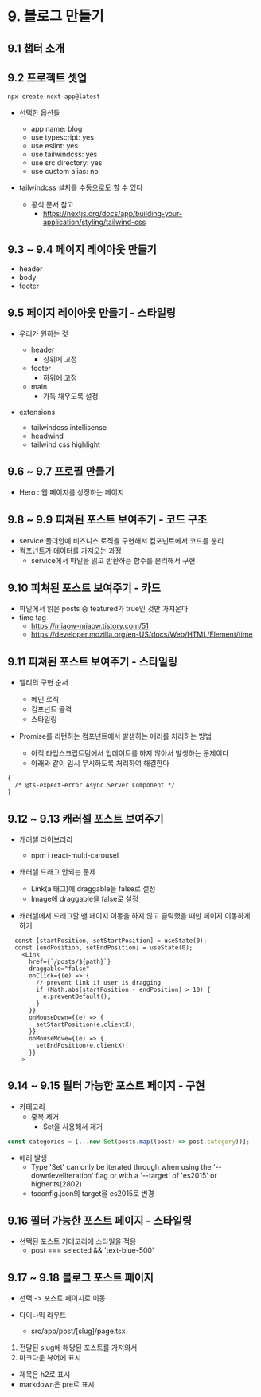 # 9. 블로그 만들기

## 9.1 챕터 소개

## 9.2 프로젝트 셋업

```bash
npx create-next-app@latest
```

- 선택한 옵션들

  - app name: blog
  - use typescript: yes
  - use eslint: yes
  - use tailwindcss: yes
  - use src directory: yes
  - use custom alias: no

- tailwindcss 설치를 수동으로도 할 수 있다
  - 공식 문서 참고
    - https://nextjs.org/docs/app/building-your-application/styling/tailwind-css

## 9.3 ~ 9.4 페이지 레이아웃 만들기

- header
- body
- footer

## 9.5 페이지 레이아웃 만들기 - 스타일링

- 우리가 원하는 것

  - header
    - 상위에 고정
  - footer
    - 하위에 고정
  - main
    - 가득 채우도록 설정

- extensions
  - tailwindcss intellisense
  - headwind
  - tailwind css highlight

## 9.6 ~ 9.7 프로필 만들기

- Hero : 웹 페이지를 상징하는 페이지

## 9.8 ~ 9.9 피쳐된 포스트 보여주기 - 코드 구조

- service 폴더안에 비즈니스 로직을 구현해서 컴포넌트에서 코드를 분리
- 컴포넌트가 데이터를 가져오는 과정
  - service에서 파일을 읽고 반환하는 함수를 분리해서 구현

## 9.10 피쳐된 포스트 보여주기 - 카드

- 파일에서 읽은 posts 중 featured가 true인 것만 가져온다
- time tag
  - https://miaow-miaow.tistory.com/51
  - https://developer.mozilla.org/en-US/docs/Web/HTML/Element/time

## 9.11 피쳐된 포스트 보여주기 - 스타일링

- 엘리의 구현 순서

  - 메인 로직
  - 컴포넌트 골격
  - 스타일링

- Promise를 리턴하는 컴포넌트에서 발생하는 에러를 처리하는 방법
  - 아직 타입스크립트팀에서 업데이트를 하지 않아서 발생하는 문제이다
  - 아래와 같이 임시 무시하도록 처리하여 해결한다

```tsx
{
  /* @ts-expect-error Async Server Component */
}
```

## 9.12 ~ 9.13 캐러셀 포스트 보여주기

- 캐러셀 라이브러리

  - npm i react-multi-carousel

- 캐러셀 드래그 안되는 문제

  - Link(a 태그)에 draggable을 false로 설정
  - Image에 draggable을 false로 설정

- 캐러셀에서 드래그할 땐 페이지 이동을 하지 않고 클릭했을 때만 페이지 이동하게 하기

```tsx
  const [startPosition, setStartPosition] = useState(0);
  const [endPosition, setEndPosition] = useState(0);
    <Link
      href={`/posts/${path}`}
      draggable="false"
      onClick={(e) => {
        // prevent link if user is dragging
        if (Math.abs(startPosition - endPosition) > 10) {
          e.preventDefault();
        }
      }}
      onMouseDown={(e) => {
        setStartPosition(e.clientX);
      }}
      onMouseMove={(e) => {
        setEndPosition(e.clientX);
      }}
    >
```

## 9.14 ~ 9.15 필터 가능한 포스트 페이지 - 구현

- 카테고리
  - 중복 제거
    - Set을 사용해서 제거

```ts
const categories = [...new Set(posts.map((post) => post.category))];
```

- 에러 발생
  - Type 'Set<string>' can only be iterated through when using the '--downlevelIteration' flag or with a '--target' of 'es2015' or higher.ts(2802)
  - tsconfig.json의 target을 es2015로 변경

<!-- 여기서 부터 따라 치면서 다시 들어야 함 -->

## 9.16 필터 가능한 포스트 페이지 - 스타일링

- 선택된 포스트 카테고리에 스타일을 적용
  - post === selected && 'text-blue-500'

## 9.17 ~ 9.18 블로그 포스트 페이지

- 선택 -> 포스트 페이지로 이동

- 다이나믹 라우트
  - src/app/post/[slug]/page.tsx

1. 전달된 slug에 해당된 포스트를 가져와서
2. 마크다운 뷰어에 표시

- 제목은 h2로 표시
- markdown은 pre로 표시
